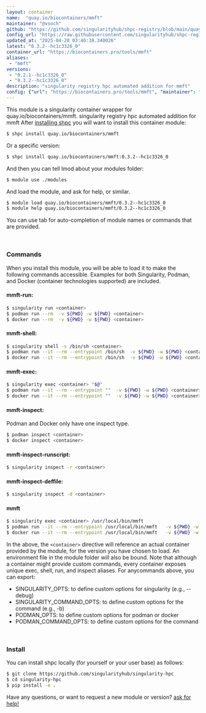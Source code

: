 ```yaml
---
layout: container
name:  "quay.io/biocontainers/mmft"
maintainer: "@vsoch"
github: "https://github.com/singularityhub/shpc-registry/blob/main/quay.io/biocontainers/mmft/container.yaml"
config_url: "https://raw.githubusercontent.com/singularityhub/shpc-registry/main/quay.io/biocontainers/mmft/container.yaml"
updated_at: "2025-04-28 03:40:38.340026"
latest: "0.3.2--hc1c3326_0"
container_url: "https://biocontainers.pro/tools/mmft"
aliases:
 - "mmft"
versions:
 - "0.2.1--hc1c3326_0"
 - "0.3.2--hc1c3326_0"
description: "singularity registry hpc automated addition for mmft"
config: {"url": "https://biocontainers.pro/tools/mmft", "maintainer": "@vsoch", "description": "singularity registry hpc automated addition for mmft", "latest": {"0.3.2--hc1c3326_0": "sha256:0776cfec83b5efd95212fda8c4372c33e3293bf4b6447a3ef3fbd525673798a7"}, "tags": {"0.2.1--hc1c3326_0": "sha256:548b6364a73abb0d9fadc849c8a3d4b7162f00f2a503ce767418d3f743fc862e", "0.3.2--hc1c3326_0": "sha256:0776cfec83b5efd95212fda8c4372c33e3293bf4b6447a3ef3fbd525673798a7"}, "docker": "quay.io/biocontainers/mmft", "aliases": {"mmft": "/usr/local/bin/mmft"}}
---
```


This module is a singularity container wrapper for quay.io/biocontainers/mmft.
singularity registry hpc automated addition for mmft
After [installing shpc](#install) you will want to install this container module:


```bash
$ shpc install quay.io/biocontainers/mmft
```

Or a specific version:

```bash
$ shpc install quay.io/biocontainers/mmft:0.3.2--hc1c3326_0
```

And then you can tell lmod about your modules folder:

```bash
$ module use ./modules
```

And load the module, and ask for help, or similar.

```bash
$ module load quay.io/biocontainers/mmft/0.3.2--hc1c3326_0
$ module help quay.io/biocontainers/mmft/0.3.2--hc1c3326_0
```

You can use tab for auto-completion of module names or commands that are provided.

<br>

### Commands

When you install this module, you will be able to load it to make the following commands accessible.
Examples for both Singularity, Podman, and Docker (container technologies supported) are included.

#### mmft-run:

```bash
$ singularity run <container>
$ podman run --rm  -v ${PWD} -w ${PWD} <container>
$ docker run --rm  -v ${PWD} -w ${PWD} <container>
```

#### mmft-shell:

```bash
$ singularity shell -s /bin/sh <container>
$ podman run --it --rm --entrypoint /bin/sh  -v ${PWD} -w ${PWD} <container>
$ docker run --it --rm --entrypoint /bin/sh  -v ${PWD} -w ${PWD} <container>
```

#### mmft-exec:

```bash
$ singularity exec <container> "$@"
$ podman run --it --rm --entrypoint ""  -v ${PWD} -w ${PWD} <container> "$@"
$ docker run --it --rm --entrypoint ""  -v ${PWD} -w ${PWD} <container> "$@"
```

#### mmft-inspect:

Podman and Docker only have one inspect type.

```bash
$ podman inspect <container>
$ docker inspect <container>
```

#### mmft-inspect-runscript:

```bash
$ singularity inspect -r <container>
```

#### mmft-inspect-deffile:

```bash
$ singularity inspect -d <container>
```


#### mmft

```bash
$ singularity exec <container> /usr/local/bin/mmft
$ podman run --it --rm --entrypoint /usr/local/bin/mmft   -v ${PWD} -w ${PWD} <container> -c " $@"
$ docker run --it --rm --entrypoint /usr/local/bin/mmft   -v ${PWD} -w ${PWD} <container> -c " $@"
```



In the above, the `<container>` directive will reference an actual container provided
by the module, for the version you have chosen to load. An environment file in the
module folder will also be bound. Note that although a container
might provide custom commands, every container exposes unique exec, shell, run, and
inspect aliases. For anycommands above, you can export:

 - SINGULARITY_OPTS: to define custom options for singularity (e.g., --debug)
 - SINGULARITY_COMMAND_OPTS: to define custom options for the command (e.g., -b)
 - PODMAN_OPTS: to define custom options for podman or docker
 - PODMAN_COMMAND_OPTS: to define custom options for the command

<br>

### Install

You can install shpc locally (for yourself or your user base) as follows:

```bash
$ git clone https://github.com/singularityhub/singularity-hpc
$ cd singularity-hpc
$ pip install -e .
```

Have any questions, or want to request a new module or version? [ask for help!](https://github.com/singularityhub/singularity-hpc/issues)